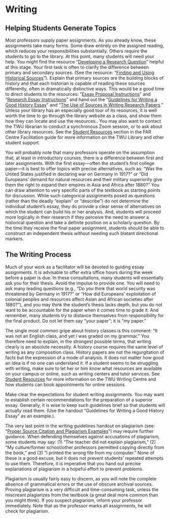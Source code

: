 # Writing
## Helping Students Generate Topics

Most professors supply paper assignments. As you already know, these assignments take many forms. Some draw entirely on the assigned reading, which reduces your responsibilities substantially. Others require the students to go to the library. At this point, many students will need your help. You might find the resource “[<span class="underline">Developing a Research Question</span>](https://docs.google.com/document/d/1UtZJbLmZErluhAXdvfJlehEmzP3xbb_iyRB5BAaw7qs/edit#heading=h.11cqdv9timv)” helpful at this stage. Your first task is often to clarify the difference between primary and secondary sources. (See the resource: “[<span class="underline">Finding and Using Historical Sources</span>](https://docs.google.com/document/d/1kQjrQcl09iE-fIBPaxVIynmW-Q9rzqhOSTvQNdZJeKY/edit#heading=h.myqkeslwcikp)”). Explain that primary sources are the building blocks of history and that each historian is capable of reading these sources differently, often in dramatically distinctive ways. This would be a good time to direct students to the resources: “[<span class="underline">Essay Proposal Instructions</span>](https://docs.google.com/document/d/1bKN1_FRT6KtO1aUal0mHK1DH-1mjepN1AvH0ilcuLK8/edit#heading=h.374cb41hgkuv)” and “[<span class="underline">Research Essay Instructions</span>](https://docs.google.com/document/d/1tMT1OoGBBX6FfJAj4iI7ibT2R7fOmskTWjiXCePrr24/edit#heading=h.9519xdia80g4)” and hand out the “[<span class="underline">Guidelines for Writing a Good History Essay</span>](https://docs.google.com/document/d/1vk97KyAKBDUxD6d-tSfTymEo3FEokfQ0phK5NRMwSqY/edit)” and “[<span class="underline">The Use of Sources in Writing Research Papers</span>](https://docs.google.com/document/d/1jd93WPifRAb7OgJmRlMc37r8k7mP761uc2IAs6ChMkw/edit#).” Unless your library has an especially good tour of its resources, it is well worth the time to go through the library website as a class, and show them how they can locate and use the resources.. You may also want to contact the TWU librarian to conduct a synchronous Zoom session, or to ask about other library resources. See the [<span class="underline">Student Resources</span>](https://far.twu.ca/guides/facilitating-a-far-centre-course/student-resources) section in the FAR Centre Facilitation guide for more information on the TWU Library and other student support.

You will probably note that many professors operate on the assumption that, at least in introductory courses, there is a difference between first and later assignments. With the first essay—often the student’s first college paper—it is best to offer topics with precise alternatives, such as: “Was the United States justified in declaring war on Germany in 1917?” or “Did Europeans’ demand for natural resources and their military superiority give them the right to expand their empires in Asia and Africa after 1880?” You can draw attention to very specific parts of the textbook as starting points for discussion. While such categorical assignments posed as questions (rather than the deadly “explain” or “describe”) do not determine the individual student’s essay, they do provide a clear sense of alternatives on which the student can build his or her analysis. And, students will proceed more logically in their research if they perceive the need to answer a historical question and take a definite position on a scholarly question. By the time they receive the final paper assignment, students should be able to construct an independent thesis without needing such blatant directional markers.

## The Writing Process

Much of your work as a facilitator will be devoted to guiding essay assignments. It is advisable to offer extra office hours during the week before a paper is due. In these consultations, many students will essentially ask you for their thesis. Avoid the impulse to provide one. You will need to ask many leading questions (e.g., “Do you think that world security was threatened by Germany in 1917?” or “How did Europeans’ exploitation of colonial peoples and resources affect Asian and African societies after 1880?”), and you may think the student’s thesis lacks depth, but you do not want to be accountable for the paper when it comes time to grade it. And remember, many students try to distance themselves from responsibility for the final product. Do not let them say “your paper”; it is “my paper.”

The single most common gripe about history classes is this comment: “It was not an English class, and yet I was graded on my grammar.” You therefore need to explain, in the strongest possible terms, that writing clearly is an absolute necessity. A history course requires the same level of writing as any composition class. History papers are not the regurgitation of facts but the expression of a mode of analysis. It does not matter how good an idea is if no one can understand it. If a student seems to be struggling with writing, make sure to let her or him know what resources are available on your campus or online, such as writing centers and tutor services. See [<span class="underline">Student Resources</span>](https://far.twu.ca/guides/facilitating-a-far-centre-course/student-resources) for more information on the TWU Writing Centre and how students can book appointments for online sessions.

Make clear the expectations for student writing assignments. You may want to establish certain recommendations for the preparation of a superior essay. Generally, it is wise to keep such guidelines brief so that students will actually read them. (Use the handout “Guidelines for Writing a Good History Essay” as an example.).

The very last point in the writing guidelines handout on plagiarism (see: “[<span class="underline">Proper Source Citation and Plagiarism Examples</span>](https://docs.google.com/document/d/1gCPBKdIK683fqr1CI0Y40e2V0m7j1jzIJ6TUe1AGQB0/edit#heading=h.gjdgxs)”) may require further guidance. When defending themselves against accusations of plagiarism, some students may say: (1) “The teacher did not explain plagiarism,” (2) “My culture/former school/other professors permitted copying directly from the book,” and (3) “I printed the wrong file from my computer.” None of these is a good excuse, but it does not prevent students’ repeated attempts to use them. Therefore, it is imperative that you hand out precise explanations of plagiarism in a hopeful effort to prevent problems.

Plagiarism is usually fairly easy to discern, as you will note the complete absence of grammatical errors or the use of obscure archival sources. Proving plagiarism is a very difficult and time-consuming task, unless the miscreant plagiarizes from the textbook (a great deal more common than you might think). If you suspect plagiarism, inform your professor immediately. Note that as the professor marks all assignments, he will check for plagiarism.
